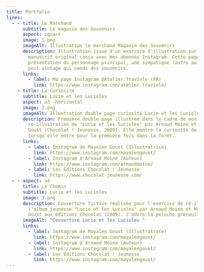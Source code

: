 ```yaml
---
title: Portfolio
lines:
  - - title: Le Marchand
      subtitle: Le magasin des Souvenirs
      aspect: square
      image: 1.png
      imageAlt: Illustration le marchand Magasin des Souvenirs
      description: Illustration issue d'un exercice d'illustration sur la base d'un
        manuscrit original conçu avec mes abonnés Instagram. Cette page sert de
        présentation du personnage principal, une sympatique loutre au style un
        poil vintage qui vends des souvenirs.
      links:
        - label: Ma page Instagram @Atelier.Traviole (FR)
          link: https://www.instagram.com/atelier.traviole/
    - title: La Curiosité
      subtitle: Lucie et les Lucioles
      aspect: a3--horizontal
      image: 2.png
      imageAlt: Illustration double page curiosité Lucie et les Lucioles
      description: Première double-page illustrée dans le cadre de mon exercice de
        re-illustration de "Lucie et les lucioles" par Arnaud Moine et Mayalen
        Goust (Chocolat ! Jeunesse, 2009). Elle montre la curiosité de Lucie
        lorsqu'elle entre pour la première fois dans la forêt.
      links:
        - label: Instagram de Mayalen Goust (Illustratrice)
          link: https://www.instagram.com/mayalengoust/
        - label: Instagram d'Arnaud Moine (Auteur)
          link: https://www.instagram.com/arnaudmoine/
        - label: Les Éditions Chocolat ! Jeunesse
          link: https://www.chocolat-jeunesse.com/
  - - aspect: a4
      title: Le Chemin
      subtitle: Lucie et les Lucioles
      image: 3.png
      description: Couverture fictive réalisée pour l'exercice de ré-illustration de
        l'album jeunesse "Lucie et les Lucioles" par Arnaud Moine et Mayalen
        Goust aux éditions Chocolat (2009). J'adore la peluche grenouille :)
      imageAlt: "Couverture Lucie et les Lucioles "
      links:
        - label: Instagram de Mayalen Goust (Illustratrice)
          link: https://www.instagram.com/mayalengoust/
        - label: Instagram d'Arnaud Moine (Auteur)
          link: https://www.instagram.com/mayalengoust/
        - label: Les Éditions Chocolat ! Jeunesse
          link: https://www.instagram.com/mayalengoust/
---
```

